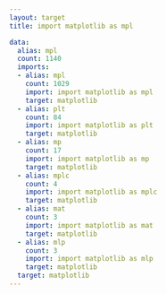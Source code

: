 ```yaml
---
layout: target
title: import matplotlib as mpl

data:
  alias: mpl
  count: 1140
  imports:
  - alias: mpl
    count: 1029
    import: import matplotlib as mpl
    target: matplotlib
  - alias: plt
    count: 84
    import: import matplotlib as plt
    target: matplotlib
  - alias: mp
    count: 17
    import: import matplotlib as mp
    target: matplotlib
  - alias: mplc
    count: 4
    import: import matplotlib as mplc
    target: matplotlib
  - alias: mat
    count: 3
    import: import matplotlib as mat
    target: matplotlib
  - alias: mlp
    count: 3
    import: import matplotlib as mlp
    target: matplotlib
  target: matplotlib
---
```

